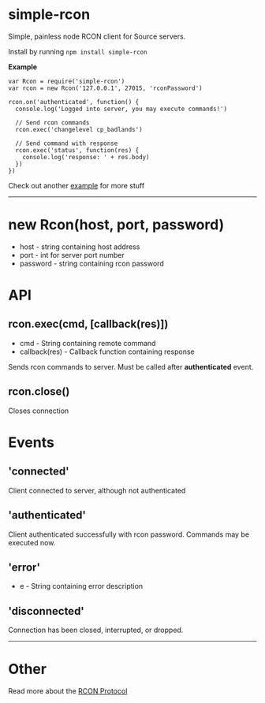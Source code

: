 simple-rcon
===========

Simple, painless node RCON client for Source servers.

Install by running `npm install simple-rcon`

**Example**
```
var Rcon = require('simple-rcon')
var rcon = new Rcon('127.0.0.1', 27015, 'rconPassword')

rcon.on('authenticated', function() {
  console.log('Logged into server, you may execute commands!')
  
  // Send rcon commands
  rcon.exec('changelevel cp_badlands')
  
  // Send command with response
  rcon.exec('status', function(res) {
    console.log('response: ' + res.body)
  })
})
```
Check out another [example](example.js) for more stuff

----

new Rcon(host, port, password)
=========
* host - string containing host address
* port - int for server port number
* password - string containing rcon password


API
=======

rcon.exec(cmd, [callback(res)])
-----
* cmd - String containing remote command
* callback(res) - Callback function containing response

Sends rcon commands to server. Must be called after **authenticated** event.

rcon.close()
-------
Closes connection

Events
======
'connected'
---------
Client connected to server, although not authenticated

'authenticated'
-----------
Client authenticated successfully with rcon password. Commands may be executed now.

'error'
-----
* e - String containing error description

'disconnected'
------
Connection has been closed, interrupted, or dropped.

----


Other
=====
Read more about the [RCON Protocol](https://developer.valvesoftware.com/wiki/Source_RCON_Protocol)
